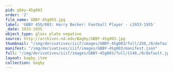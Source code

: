 ```yaml
---
pid: gbby-45g003
order: '2'
file_name: GBBY-45g003.jpg
label: 'GBBY 45G/003: Harry Becker: Football Player - c1933-1935'
_date: 1933-1935
object_type: glass plate negative
source: http://archives.nd.edu/Bagby/GBBY-45g003.jpg
thumbnail: "/img/derivatives/iiif/images/GBBY-45g003/full/250,/0/default.jpg"
manifest: "/img/derivatives/iiif/images/GBBY-45g003/manifest.json"
full: "/img/derivatives/iiif/images/GBBY-45g003/full/1140,/0/default.jpg"
layout: bagby_item
collection: bagby
---
```

